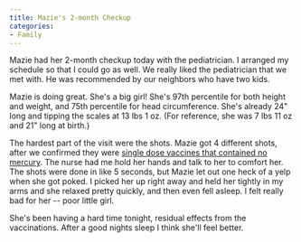 ```yaml
---
title: Mazie's 2-month Checkup
categories:
- Family
---
```


Mazie had her 2-month checkup today with the pediatrician. I arranged my schedule so that I could go as well. We really liked the pediatrician that we met with. He was recommended by our neighbors who have two kids.

Mazie is doing great. She's a big girl! She's 97th percentile for both height and weight, and 75th percentile for head circumference. She's already 24" long and tipping the scales at 13 lbs 1 oz. (For reference, she was 7 lbs 11 oz and 21" long at birth.)

The hardest part of the visit were the shots. Mazie got 4 different shots, after we confirmed they were [single dose vaccines that contained no mercury](http://www.rollingstone.com/politics/story/_/id/7395411?pageid=rs.Politics&pageregion=single4). The nurse had me hold her hands and talk to her to comfort her. The shots were done in like 5 seconds, but Mazie let out one heck of a yelp when she got poked. I picked her up right away and held her tightly in my arms and she relaxed pretty quickly, and then even fell asleep. I felt really bad for her -- poor little girl.

She's been having a hard time tonight, residual effects from the vaccinations. After a good nights sleep I think she'll feel better.
